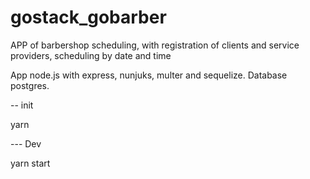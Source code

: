 # gostack_gobarber
APP of barbershop scheduling, with registration of clients and service providers, scheduling by date and time

App node.js with express, nunjuks, multer and sequelize. Database postgres.

-- init

yarn

--- Dev

yarn start

